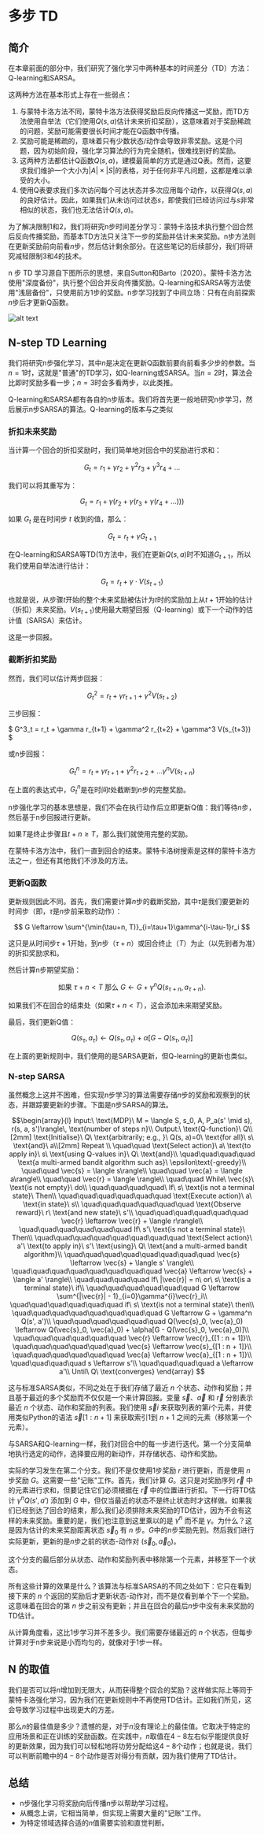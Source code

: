 # 多步 TD

## 简介

在本章前面的部分中，我们研究了强化学习中两种基本的时间差分（TD）方法：Q-learning和SARSA。

这两种方法在基本形式上存在一些弱点：

1. 与蒙特卡洛方法不同，蒙特卡洛方法获得奖励后反向传播这一奖励，而TD方法使用自举法（它们使用$Q(s,a)$估计未来折扣奖励），这意味着对于奖励稀疏的问题，奖励可能需要很长时间才能在Q函数中传播。
2. 奖励可能是稀疏的，意味着只有少数状态/动作会导致非零奖励。这是个问题，因为初始阶段，强化学习算法的行为完全随机，很难找到好的奖励。
3. 这两种方法都估计Q函数$Q(s,a)$，建模最简单的方式是通过Q表。然而，这要求我们维护一个大小为$|A| \times |S|$的表格，对于任何非平凡问题，这都是难以承受的大小。
4. 使用Q表要求我们多次访问每个可达状态并多次应用每个动作，以获得$Q(s,a)$的良好估计。因此，如果我们从未访问过状态$s$，即使我们已经访问过与$s$非常相似的状态，我们也无法估计$Q(s,a)$。

为了解决限制1和2，我们将研究n步时间差分学习：蒙特卡洛技术执行整个回合然后反向传播奖励，而基本TD方法只关注下一步的奖励并估计未来奖励。n步方法则在更新奖励前向前看$n$步，然后估计剩余部分。在这些笔记的后续部分，我们将研究减轻限制3和4的技术。

n 步 TD 学习源自下图所示的思想，来自Sutton和Barto（2020）。蒙特卡洛方法使用"深度备份"，执行整个回合并反向传播奖励。Q-learning和SARSA等方法使用"浅层备份"，只使用前方1步的奖励。n步学习找到了中间立场：只有在向前探索$n$步后才更新Q函数。

![alt text](../../../public/docs/nstep-td-1.png)

## N-step TD Learning

我们将研究n步强化学习，其中$n$是决定在更新Q函数前要向前看多少步的参数。当$n=1$时，这就是"普通"的TD学习，如Q-learning或SARSA。当$n=2$时，算法会比即时奖励多看一步；$n=3$时会多看两步，以此类推。

Q-learning和SARSA都有各自的n步版本。我们将首先更一般地研究n步学习，然后展示n步SARSA的算法。Q-learning的版本与之类似

### 折扣未来奖励

当计算一个回合的折扣奖励时，我们简单地对回合中的奖励进行求和：

$$ G_t = r_1 + \gamma r_2 + \gamma^2 r_3 + \gamma^3 r_4 + \ldots $$

我们可以将其重写为：

$$ G_t = r_1 + \gamma(r_2 + \gamma(r_3 + \gamma(r_4 + \ldots))) $$

如果 $G_t$ 是在时间步 $t$ 收到的值，那么：

$$ G_t = r_t + \gamma G_{t+1} $$

在Q-learning和SARSA等TD(1)方法中，我们在更新$Q(s, a)$时不知道$G_{t+1}$，所以我们使用自举法进行估计：

$$ G_t = r_t + \gamma \cdot V(s_{t+1}) $$

也就是说，从步骤$t$开始的整个未来奖励被估计为$t$时的奖励加上从$t+1$开始的估计（折扣）未来奖励。$V(s_{t+1})$使用最大期望回报（Q-learning）或下一个动作的估计值（SARSA）来估计。

这是一步回报。

### 截断折扣奖励

然而，我们可以估计两步回报：

$$ G^2_t = r_t + \gamma r_{t+1} + \gamma^2 V(s_{t+2}) $$

三步回报：

$ G^3_t = r_t + \gamma r_{t+1} + \gamma^2 r_{t+2} + \gamma^3 V(s_{t+3}) $

或n步回报：

$$ G^n_t = r_t + \gamma r_{t+1} + \gamma^2 r_{t+2} + \ldots \gamma^n V(s_{t+n}) $$

在上面的表达式中，$G^n_t$是在时间$t$处截断到$n$步的完整奖励。

n步强化学习的基本思想是，我们不会在执行动作后立即更新Q值：我们等待$n$步，然后基于n步回报进行更新。

如果$T$是终止步骤且$t + n \geq T$，那么我们就使用完整的奖励。

在蒙特卡洛方法中，我们一直到回合的结束。蒙特卡洛树搜索是这样的蒙特卡洛方法之一，但还有其他我们不涉及的方法。

### 更新Q函数

更新规则因此不同。首先，我们需要计算$n$步的截断奖励，其中$\tau$是我们要更新的时间步（即，$\tau$是$n$步前采取的动作）：

$$ G \leftarrow \sum^{\min(\tau+n, T)}_{i=\tau+1}\gamma^{i-\tau-1}r_i $$

这只是从时间步$\tau+1$开始，到$n$步（$\tau+n$）或回合终止（$T$）为止（以先到者为准）的折扣奖励求和。

然后计算n步期望奖励：

$$ \text{如果 } \tau+n < T \text{ 那么 } G \leftarrow G + \gamma^n Q(s_{\tau+n}, a_{\tau+n}). $$

如果我们不在回合的结束处（如果$\tau+n < T$），这会添加未来期望奖励。

最后，我们更新Q值：

$$ Q(s_{\tau}, a_{\tau}) \leftarrow Q(s_{\tau}, a_{\tau}) + \alpha[G - Q(s_{\tau}, a_{\tau})] $$

在上面的更新规则中，我们使用的是SARSA更新，但Q-learning的更新也类似。

### N-step SARSA

虽然概念上这并不困难，但实现n步学习的算法需要存储$n$步的奖励和观察到的状态，并跟踪要更新的步骤。下面是n步SARSA的算法。

$$\begin{array}{l} Input:\ \text{MDP}\ M = \langle S, s_0, A, P_a(s' \mid s), r(s, a, s')\rangle\, \text{number of steps n}\\ Output:\ \text{Q-function}\ Q\\[2mm] \text{Initialise}\ Q\ \text{arbitrarily; e.g., }\ Q(s, a)=0\ \text{for all}\ s\ \text{and}\ a\\[2mm] Repeat \\ \quad\quad \text{Select action}\ a\ \text{to apply in}\ s\ \text{using Q-values in}\ Q\ \text{and}\\ \quad\quad\quad\quad \text{a multi-armed bandit algorithm such as}\ \epsilon\text{-greedy}\\ \quad\quad \vec{s} = \langle s\rangle\\ \quad\quad \vec{a} = \langle a\rangle\\ \quad\quad \vec{r} = \langle \rangle\\ \quad\quad While\ \vec{s}\ \text{is not empty}\ do\\ \quad\quad\quad\quad\ If\ s\ \text{is not a terminal state}\ Then\\ \quad\quad\quad\quad\quad\quad \text{Execute action}\ a\ \text{in state}\ s\\ \quad\quad\quad\quad\quad\quad \text{Observe reward}\ r\ \text{and new state}\ s'\\ \quad\quad\quad\quad\quad\quad \vec{r} \leftarrow \vec{r} + \langle r\rangle\\ \quad\quad\quad\quad\quad\quad If\ s'\ \text{is not a terminal state}\ Then\\ \quad\quad\quad\quad\quad\quad\quad\quad \text{Select action}\ a'\ \text{to apply in}\ s'\ \text{using}\ Q\ \text{and a multi-armed bandit algorithm}\\ \quad\quad\quad\quad\quad\quad\quad\quad \vec{s} \leftarrow \vec{s} + \langle s' \rangle\\ \quad\quad\quad\quad\quad\quad\quad\quad \vec{a} \leftarrow \vec{s} + \langle a' \rangle\\ \quad\quad\quad\quad If\ |\vec{r}| = n\ or\ s\ \text{is a terminal state}\ if\\ \quad\quad\quad\quad\quad\quad G \leftarrow \sum^{|\vec{r}| - 1}_{i=0}\gamma^{i}\vec{r}_i\\ \quad\quad\quad\quad\quad\quad if\ s\ \text{is not a terminal state}\ then\\ \quad\quad\quad\quad\quad\quad\quad\quad G \leftarrow G + \gamma^n Q(s', a')\\ \quad\quad\quad\quad\quad\quad Q(\vec{s}_0, \vec{a}_0) \leftarrow Q(\vec{s}_0, \vec{a}_0) + \alpha[G - Q(\vec{s}_0, \vec{a}_0)]\\ \quad\quad\quad\quad\quad\quad \vec{r} \leftarrow \vec{r}_{[1 : n + 1]}\\ \quad\quad\quad\quad\quad\quad \vec{s} \leftarrow \vec{s}_{[1 : n + 1]}\\ \quad\quad\quad\quad\quad\quad \vec{a} \leftarrow \vec{a}_{[1 : n + 1]}\\ \quad\quad\quad\quad s \leftarrow s'\\ \quad\quad\quad\quad a \leftarrow a'\\ Until\ Q\ \text{converges} \end{array} $$

这与标准SARSA类似，不同之处在于我们存储了最近 $n$ 个状态、动作和奖励；并且基于最近的多个奖励而不仅仅是一个来计算回报。变量 $\vec{s}$、$\vec{a}$ 和 $\vec{r}$ 分别表示最近 $n$ 个状态、动作和奖励的列表。我们使用 $\vec{s}i$ 来获取列表的第$i$个元素，并使用类似Python的语法 $\vec{s}{[1:n+1]}$ 来获取索引1到 $n+1$ 之间的元素（移除第一个元素）。

与SARSA和Q-learning一样，我们对回合中的每一步进行迭代。第一个分支简单地执行选定的动作，选择要应用的新动作，并存储状态、动作和奖励。

实际的学习发生在第二个分支。我们不是仅使用1步奖励 $r$ 进行更新，而是使用 $n$ 步奖励 $G$。这需要一些"记账"工作。首先，我们计算 $G$。这只是对奖励序列 $\vec{r}$ 中的元素进行求和，但要记住它们必须根据在 $\vec{r}$ 中的位置进行折扣。下一行将TD估计 $\gamma^n Q(s', a')$ 添加到 $G$ 中，但仅当最近的状态不是终止状态时才这样做。如果我们已经到达了回合的结束，那么我们必须排除未来奖励的TD估计，因为不会有这样的未来奖励。重要的是，我们也注意到这里乘以的是 $\gamma^n$ 而不是 $\gamma$。为什么？这是因为估计的未来奖励距离状态 $\vec{s}_0$ 有 $n$ 步。$G$中的$n$步奖励先到。然后我们进行实际更新，更新的是$n$步之前的状态-动作对 $(\vec{s}_0, \vec{a}_0)$。

这个分支的最后部分从状态、动作和奖励列表中移除第一个元素，并移至下一个状态。

所有这些计算的效果是什么？该算法与标准SARSA的不同之处如下：它只在看到接下来的 $n$ 个返回的奖励后才更新状态-动作对，而不是仅看到单个下一个奖励。这意味着在回合的第 $n$ 步之前没有更新；并且在回合的最后$n$步中没有未来奖励的TD估计。

从计算角度看，这比1步学习并不差多少。我们需要存储最近的 $n$ 个状态，但每步计算对于n步来说是小而均匀的，就像对于1步一样。

## N 的取值

我们是否可以将$n$增加到无限大，从而获得整个回合的奖励？这样做实际上等同于蒙特卡洛强化学习，因为我们在更新规则中不再使用TD估计。正如我们所见，这会导致学习过程中出现更大的方差。

那么$n$的最佳值是多少？遗憾的是，对于$n$没有理论上的最佳值。它取决于特定的应用场景和正在训练的奖励函数。在实践中，$n$取值在$4-8$左右似乎能提供良好的更新效果，因为我们可以轻松地将功劳分配给这$4-8$个动作；也就是说，我们可以判断前瞻中的$4-8$个动作是否对得分有贡献，因为我们使用了TD估计。

## 总结

* n步强化学习将奖励向后传播$n$步以帮助学习过程。
* 从概念上讲，它相当简单，但实现上需要大量的"记账"工作。
* 为特定领域选择合适的$n$值需要实验和直觉判断。

